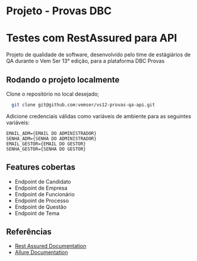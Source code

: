 # Projeto - Provas DBC

# Testes com RestAssured para API

Projeto de qualidade de software, desenvolvido pelo time de estágiários de QA
durante o Vem Ser 13° edição, para a plataforma DBC Provas

## Rodando o projeto localmente

Clone o repositório no local desejado;
```bash
  git clone git@github.com:vemser/vs12-provas-qa-api.git
```

Adicione credenciais válidas como variáveis de ambiente para as seguintes variáveis:

````properties
EMAIL_ADM={EMAIL DO ADMINISTRADOR}
SENHA_ADM={SENHA DO ADMINISTRADOR}
EMAIL_GESTOR={EMAIL DO GESTOR}
SENHA_GESTOR={SENHA DO GESTOR}
````

## Features cobertas

- Endpoint de Candidato
- Endpoint de Empresa
- Endpoint de Funcionário
- Endpoint de Processo
- Endpoint de Questão
- Endpoint de Tema



## Referências

- [Rest Assured Documentation](https://rest-assured.io/)
- [Allure Documentation](https://allurereport.org/docs/junit5/)